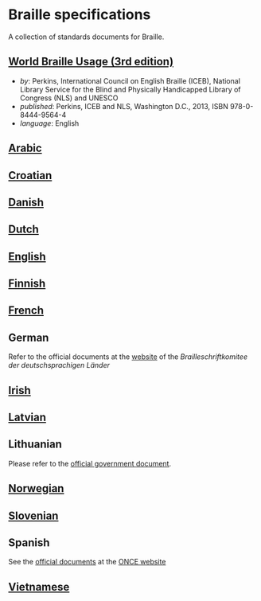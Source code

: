 # Braille specifications

A collection of standards documents for Braille.

## [World Braille Usage (3rd edition)](world-braille-usage-third-edition.pdf)

- _by_: Perkins, International Council on English Braille (ICEB),
  National Library Service for the Blind and Physically Handicapped
  Library of Congress (NLS) and UNESCO
- _published_: Perkins, ICEB and NLS, Washington D.C., 2013, ISBN 978-0-8444-9564-4
- _language_: English

## [Arabic](arabic/README.md)

## [Croatian](croatian/README.md)

## [Danish](danish/README.md)

## [Dutch](dutch/README.md)

## [English](english/README.md)

## [Finnish](finnish/README.md)

## [French](french/README.md)

## German

Refer to the official documents at the [website](http://www.bskdl.org/braillesysteme.html) of the *Brailleschriftkomitee der deutschsprachigen Länder*

## [Irish](irish/README.md)

## [Latvian](latvian/README.md)

## Lithuanian

Please refer to the [official government document](https://www.e-tar.lt/portal/lt/legalAct/TAR.443D667CA047).

## [Norwegian](norwegian/README.md)

## [Slovenian](slovenian/README.md)

## Spanish

See the [official documents](http://www.once.es/new/servicios-especializados-en-discapacidad-visual/braille/documentos-tecnicos-vigentes/documentos-tecnicos-relacionados-con-braille/documentos-tecnicos-relacionados-con-el-braille) at the [ONCE website](http://www.once.es)

## [Vietnamese](vietnamese/README.md)
